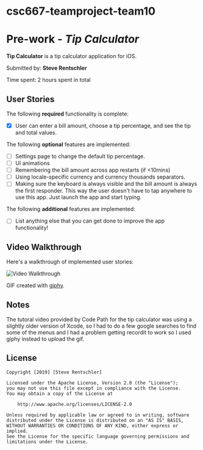# csc667-teamproject-team10
# Pre-work - *Tip Calculator*

**Tip Calculator** is a tip calculator application for iOS.

Submitted by: **Steve Rentschler**

Time spent: 2 hours spent in total

## User Stories

The following **required** functionality is complete:

* [x] User can enter a bill amount, choose a tip percentage, and see the tip and total values.

The following **optional** features are implemented:
* [ ] Settings page to change the default tip percentage.
* [ ] UI animations
* [ ] Remembering the bill amount across app restarts (if <10mins)
* [ ] Using locale-specific currency and currency thousands separators.
* [ ] Making sure the keyboard is always visible and the bill amount is always the first responder. This way the user doesn't have to tap anywhere to use this app. Just launch the app and start typing.

The following **additional** features are implemented:

- [ ] List anything else that you can get done to improve the app functionality!

## Video Walkthrough 

Here's a walkthrough of implemented user stories:

<img src='https://media.giphy.com/media/ihGanCN11SFq8h3NL6/giphy.gif' width='' alt='Video Walkthrough' />

GIF created with [giphy](https://giphy.com).

## Notes

The tutoral video provided by Code Path for the tip calculator was using a slightly older version of Xcode, so I had to do a few google searches to find some of the menus and I had a problem getting recordit to work so I used giphy instead to upload the gif.

## License

    Copyright [2019] [Steve Rentschler]

    Licensed under the Apache License, Version 2.0 (the "License");
    you may not use this file except in compliance with the License.
    You may obtain a copy of the License at

        http://www.apache.org/licenses/LICENSE-2.0

    Unless required by applicable law or agreed to in writing, software
    distributed under the License is distributed on an "AS IS" BASIS,
    WITHOUT WARRANTIES OR CONDITIONS OF ANY KIND, either express or implied.
    See the License for the specific language governing permissions and
    limitations under the License.

